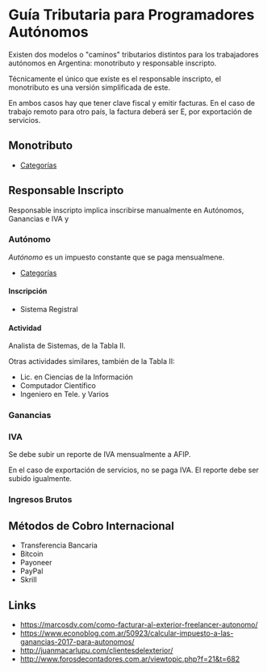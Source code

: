 # Guía Tributaria para Programadores Autónomos

Existen dos modelos o "caminos" tributarios distintos para los trabajadores autónomos en Argentina: monotributo y responsable inscripto.

Técnicamente el único que existe es el responsable inscripto, el monotributo es una versión simplificada de este.

En ambos casos hay que tener clave fiscal y emitir facturas. En el caso de trabajo remoto para otro país, la factura deberá ser E, por exportación de servicios.

## Monotributo

- [Categorías](http://www.afip.gob.ar/monotributo/categorias.asp)

## Responsable Inscripto

Responsable inscripto implica inscribirse manualmente en Autónomos, Ganancias e IVA y 

### Autónomo

_Autónomo_ es un impuesto constante que se paga mensualmene.

- [Categorías](https://www.afip.gob.ar/genericos/guiavirtual/consultas_detalle.aspx?id=4890740)

#### Inscripción

- Sistema Registral

#### Actividad

Analista de Sistemas, de la Tabla II.

Otras actividades similares, también de la Tabla II:
- Lic. en Ciencias de la Información
- Computador Científico
- Ingeniero en Tele. y Varios

### Ganancias

### IVA

Se debe subir un reporte de IVA mensualmente a AFIP.

En el caso de exportación de servicios, no se paga IVA. El reporte debe ser subido igualmente.

### Ingresos Brutos

## Métodos de Cobro Internacional

- Transferencia Bancaria
- Bitcoin
- Payoneer
- PayPal
- Skrill

## Links

- https://marcosdv.com/como-facturar-al-exterior-freelancer-autonomo/
- https://www.econoblog.com.ar/50923/calcular-impuesto-a-las-ganancias-2017-para-autonomos/
- http://juanmacarlupu.com/clientesdelexterior/
- http://www.forosdecontadores.com.ar/viewtopic.php?f=21&t=682
